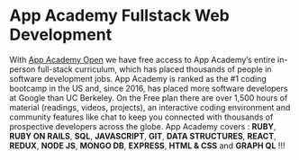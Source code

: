 # App Academy Fullstack Web Development
With [App Academy Open](https://www.appacademy.io/) we have free access to App Academy’s entire in-person full-stack curriculum, which has placed thousands of people in software development jobs. App Academy is ranked as the #1 coding bootcamp in the US and, since 2016, has placed more software developers at Google than UC Berkeley. On the Free plan there are over 1,500 hours of material (readings, videos, projects), an interactive coding environment and community features like chat to keep you connected with thousands of prospective developers across the globe. App Academy covers : **RUBY**, **RUBY ON RAILS**, **SQL**, **JAVASCRIPT**, **GIT**, **DATA STRUCTURES**, **REACT**, **REDUX**, **NODE JS**, **MONGO DB**, **EXPRESS**, **HTML & CSS** and **GRAPH QL** !!!

